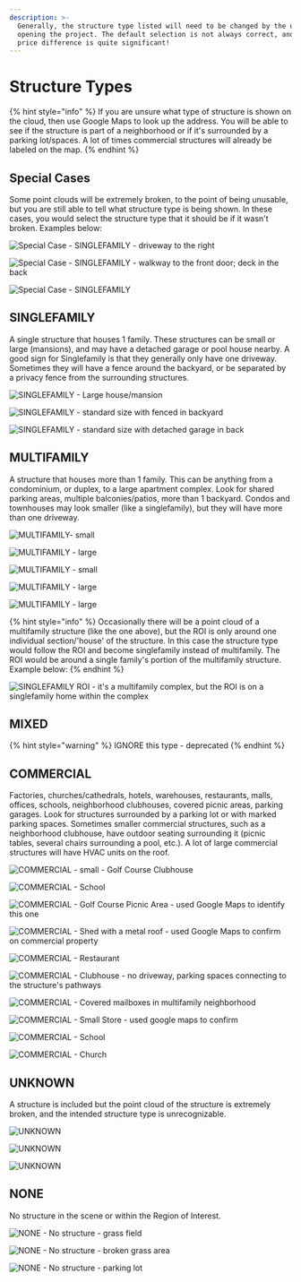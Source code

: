 ```yaml
---
description: >-
  Generally, the structure type listed will need to be changed by the user upon
  opening the project. The default selection is not always correct, and the
  price difference is quite significant!
---
```


# Structure Types

{% hint style="info" %}
If you are unsure what type of structure is shown on the cloud, then use Google Maps to look up the address. You will be able to see if the structure is part of a neighborhood or if it's surrounded by a parking lot/spaces. A lot of times commercial structures will already be labeled on the map. 
{% endhint %}

## Special Cases

Some point clouds will be extremely broken, to the point of being unusable, but you are still able to tell what structure type is being shown. In these cases, you would select the structure type that it should be if it wasn't broken. Examples below:

![Special Case - SINGLEFAMILY - driveway to the right](.gitbook/assets/unknown-or-singlefamily_49053.png)

![Special Case - SINGLEFAMILY - walkway to the front door; deck in the back](.gitbook/assets/unknown-or-singlefamily_49046.png)

![Special Case - SINGLEFAMILY](.gitbook/assets/unknown-or-singlefamily_49048.png)

## SINGLEFAMILY

A single structure that houses 1 family. These structures can be small or large \(mansions\), and may have a detached garage or pool house nearby. A good sign for Singlefamily is that they generally only have one driveway. Sometimes they will have a fence around the backyard, or be separated by a privacy fence from the surrounding structures.

![SINGLEFAMILY - Large house/mansion](.gitbook/assets/single-family-1.gif)

![SINGLEFAMILY - standard size with fenced in backyard](.gitbook/assets/single-family-2.gif)

![SINGLEFAMILY - standard size with detached garage in back](.gitbook/assets/single-family-3.gif)

## MULTIFAMILY

A structure that houses more than 1 family. This can be anything from a condominium, or duplex, to a large apartment complex. Look for shared parking areas, multiple balconies/patios, more than 1 backyard. Condos and townhouses may look smaller \(like a singlefamily\), but they will have more than one driveway.

![MULTIFAMILY- small](.gitbook/assets/multifamily_duplex_49106.png)

![MULTIFAMILY - large](.gitbook/assets/multifamily-1.gif)

![MULTIFAMILY - small](.gitbook/assets/multifamily_condos_49105.png)

![MULTIFAMILY - large](.gitbook/assets/multifamily-2.gif)

![MULTIFAMILY - large](.gitbook/assets/multifamily_apartments_unknown-project-number.png)

{% hint style="info" %}
Occasionally there will be a point cloud of a multifamily structure \(like the one above\), but the ROI is only around one individual section/'house' of the structure. In this case the structure type would follow the ROI and become singlefamily instead of multifamily. The ROI would be around a single family's portion of the multifamily structure. Example below:
{% endhint %}

![SINGLEFAMILY ROI - it&apos;s a multifamily complex, but the ROI is on a singlefamily home within the complex](.gitbook/assets/multifamily-with-singlefamily-roi_49345.png)

## MIXED

{% hint style="warning" %}
IGNORE this type - deprecated
{% endhint %}

## COMMERCIAL

Factories, churches/cathedrals, hotels, warehouses, restaurants, malls, offices, schools, neighborhood clubhouses, covered picnic areas, parking garages. Look for structures surrounded by a parking lot or with marked parking spaces. Sometimes smaller commercial structures, such as a neighborhood clubhouse, have outdoor seating surrounding it \(picnic tables, several chairs surrounding a pool, etc.\). A lot of large commercial structures will have HVAC units on the roof.

![COMMERCIAL - small - Golf Course Clubhouse](.gitbook/assets/commercial_small_49109.png)

![COMMERCIAL - School](.gitbook/assets/commercial-1.gif)

![COMMERCIAL - Golf Course Picnic Area - used Google Maps to identify this one](.gitbook/assets/commercial_clubhouse_49108%20%281%29.png)

![COMMERCIAL - Shed with a metal roof - used Google Maps to confirm on commercial property](.gitbook/assets/commercial-or-unknown_48540.png)

![COMMERCIAL - Restaurant](.gitbook/assets/commercial-2.gif)

![COMMERCIAL - Clubhouse - no driveway, parking spaces connecting to the structure&apos;s pathways](.gitbook/assets/commercial-or-something-else_49013.png)

![COMMERCIAL - Covered mailboxes in multifamily neighborhood](.gitbook/assets/commercial-or-unknown_48331.png)

![COMMERCIAL - Small Store - used google maps to confirm](.gitbook/assets/commercial_small_48468.png)

![COMMERCIAL - School](.gitbook/assets/commercial-3.gif)

![COMMERCIAL - Church](.gitbook/assets/commercial_small_48429.png)

## UNKNOWN

A structure is included but the point cloud of the structure is extremely broken, and the intended structure type is unrecognizable.

![UNKNOWN](.gitbook/assets/unknown-or-none_49071.png)

![UNKNOWN](.gitbook/assets/none-or-unknown_49073.png)

![UNKNOWN](.gitbook/assets/none-or-unknown2_49072.png)

## NONE

No structure in the scene or within the Region of Interest.

![NONE - No structure - grass field](.gitbook/assets/none-1.gif)

![NONE - No structure - broken grass area](.gitbook/assets/none-2.gif)

![NONE - No structure - parking lot](.gitbook/assets/none-3.gif)

